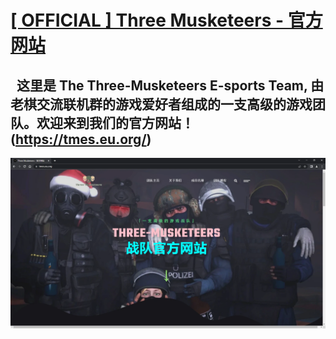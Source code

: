 # [[ OFFICIAL ] Three Musketeers - 官方网站 ](https://tmes.eu.org/)
## &nbsp;&nbsp;这里是 The Three-Musketeers E-sports Team, 由老棋交流联机群的游戏爱好者组成的一支高级的游戏团队。欢迎来到我们的官方网站！(https://tmes.eu.org/)
![image](img/blog/inner_b1.webp)



